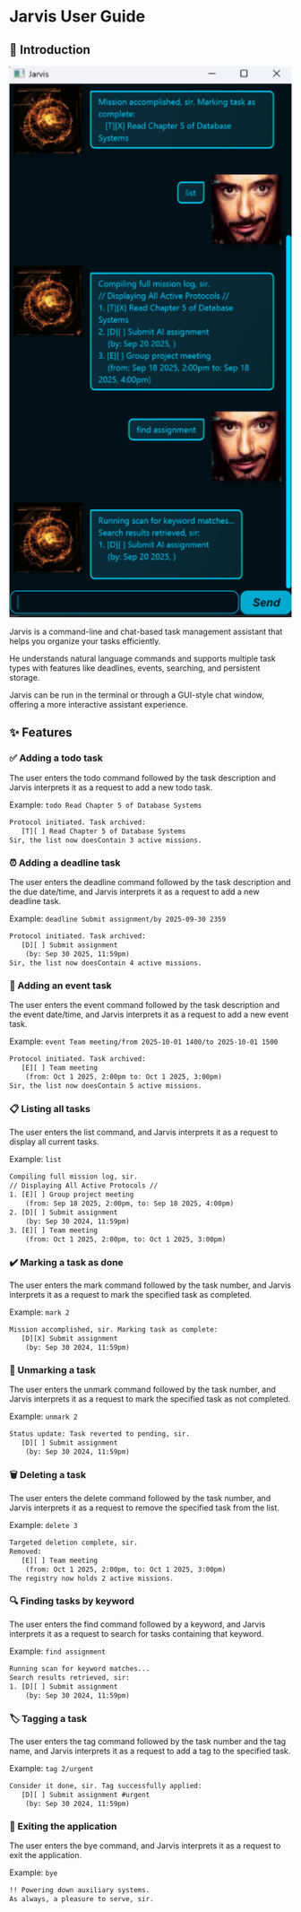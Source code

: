 # Jarvis User Guide

## 📖 Introduction
![Product Screenshot](./Ui.png)

Jarvis is a command-line and chat-based task management assistant that helps you organize your tasks efficiently.

He understands natural language commands and supports multiple task types with features like deadlines, events, searching, and persistent storage. 

Jarvis can be run in the terminal or through a GUI-style chat window, offering a more interactive assistant experience.

## ✨ Features

### ✅ Adding a todo task

The user enters the todo command followed by the task description and Jarvis interprets it as a request to add a new todo task.

Example: `todo Read Chapter 5 of Database Systems`

```
Protocol initiated. Task archived:
   [T][ ] Read Chapter 5 of Database Systems 
Sir, the list now doesContain 3 active missions.
```

### ⏰ Adding a deadline task

The user enters the deadline command followed by the task description and the due date/time, and Jarvis interprets it as a request to add a new deadline task.

Example: `deadline Submit assignment/by 2025-09-30 2359`

```
Protocol initiated. Task archived:
   [D][ ] Submit assignment 
    (by: Sep 30 2025, 11:59pm)
Sir, the list now doesContain 4 active missions.
```


### 📅 Adding an event task

The user enters the event command followed by the task description and the event date/time, and Jarvis interprets it as a request to add a new event task.

Example: `event Team meeting/from 2025-10-01 1400/to 2025-10-01 1500`

```
Protocol initiated. Task archived:
   [E][ ] Team meeting 
    (from: Oct 1 2025, 2:00pm to: Oct 1 2025, 3:00pm)
Sir, the list now doesContain 5 active missions.
```

### 📋 Listing all tasks

The user enters the list command, and Jarvis interprets it as a request to display all current tasks.

Example: `list`

```
Compiling full mission log, sir.
// Displaying All Active Protocols //
1. [E][ ] Group project meeting 
    (from: Sep 18 2025, 2:00pm, to: Sep 18 2025, 4:00pm)
2. [D][ ] Submit assignment 
    (by: Sep 30 2024, 11:59pm)
3. [E][ ] Team meeting 
    (from: Oct 1 2025, 2:00pm, to: Oct 1 2025, 3:00pm)
```

### ✔️ Marking a task as done

The user enters the mark command followed by the task number, and Jarvis interprets it as a request to mark the specified task as completed.

Example: `mark 2`

```
Mission accomplished, sir. Marking task as complete:
   [D][X] Submit assignment 
    (by: Sep 30 2024, 11:59pm)
```

### 🔄 Unmarking a task

The user enters the unmark command followed by the task number, and Jarvis interprets it as a request to mark the specified task as not completed.

Example: `unmark 2`

```
Status update: Task reverted to pending, sir.
   [D][ ] Submit assignment 
    (by: Sep 30 2024, 11:59pm)
```

### 🗑️ Deleting a task

The user enters the delete command followed by the task number, and Jarvis interprets it as a request to remove the specified task from the list.

Example: `delete 3`

```
Targeted deletion complete, sir.
Removed:
   [E][ ] Team meeting 
    (from: Oct 1 2025, 2:00pm, to: Oct 1 2025, 3:00pm)
The registry now holds 2 active missions.
```

### 🔍 Finding tasks by keyword

The user enters the find command followed by a keyword, and Jarvis interprets it as a request to search for tasks containing that keyword.

Example: `find assignment`

```
Running scan for keyword matches...
Search results retrieved, sir:
1. [D][ ] Submit assignment 
    (by: Sep 30 2024, 11:59pm)
```

### 🏷️ Tagging a task

The user enters the tag command followed by the task number and the tag name, and Jarvis interprets it as a request to add a tag to the specified task.

Example: `tag 2/urgent`

```
Consider it done, sir. Tag successfully applied:
   [D][ ] Submit assignment #urgent 
    (by: Sep 30 2024, 11:59pm)
```

### 🚪 Exiting the application

The user enters the bye command, and Jarvis interprets it as a request to exit the application.

Example: `bye`

```
!! Powering down auxiliary systems.
As always, a pleasure to serve, sir.
```